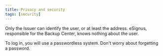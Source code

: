 ```yaml
---
title: Privacy and security
tags: [security]
---
```


Only the Issuer can identify the user, or at least the address. eSignus, responsible for the Backup Center, knows nothing about the user.

To log in, you will use a passwordless system. Don't worry about forgetting a password.
